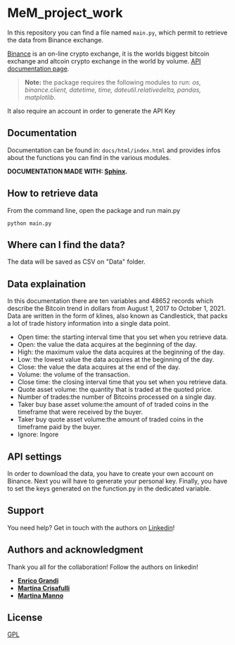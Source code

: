 # MeM_project_work

In this repository you can find a file named ```main.py```, which permit to retrieve the data from Binance exchange.

[Binance](https://binance.com//) is an on-line crypto exchange,  it is the worlds biggest bitcoin exchange and altcoin crypto exchange in the world by volume. 
[API documentation page](https://binance-docs.github.io/apidocs/spot/en/#introduction).

> **Note:** the package requires the following modules to run:
*os, binance.client, datetime, time, dateutil.relativedelta, pandas, matplotlib*.

It also require an account in order to generate the API Key



## Documentation 
Documentation can be found in: ```docs/html/index.html``` and provides infos about the functions you can find in the various modules.
 

**DOCUMENTATION MADE WITH: [Sphinx](http://www.sphinx-doc.org/en/master/).**


## How to retrieve data

From the command line, open the package and run main.py
```
python main.py 

```

## Where can I find the data?
The data will be saved as CSV on "Data" folder. 

## Data explaination

In this documentation there are ten variables and 48652 records which describe the Bitcoin trend in dollars from August 1, 2017 to October 1, 2021. Data are written in the form of klines, also known as Candlestick, that packs a lot of trade history information into a single data point.

- Open time:	the starting interval time that you set when you retrieve data.
- Open: the value the data acquires at the beginning of the day. 
- High:	the maximum value the data acquires at the beginning of the day.
- Low: the lowest value the data acquires at the beginning of the day.
- Close:  the value the data acquires at the end of the day.
- Volume: the volume of the transaction.
- Close time:	the closing interval time that you set when you retrieve data.
- Quote asset volume: the quantity that is traded at the quoted price.
- Number of trades:the number of Bitcoins processed on a single day.
- Taker buy base asset volume:the amount of of traded coins in the timeframe that were received by the buyer.
- Taker buy quote asset volume:the amount of traded coins in the timeframe paid by the buyer.
- Ignore: Ingore



## API settings

In order to download the data, you have to create your own account on Binance. Next you will have to generate
your personal key. Finally, you have to set the keys generated on the function.py in the dedicated variable.

## Support
You need help? Get in touch with the authors on [Linkedin](https://www.linkedin.com/)!

## Authors and acknowledgment
Thank you all for the collaboration! Follow the authors on linkedin!

- [**Enrico Grandi**](https://www.linkedin.com/in/enrico-grandi/)
- [**Martina Crisafulli**](https://www.linkedin.com/in/martina-crisafulli-58a006209/)
- [**Martina Manno**](https://www.linkedin.com/in/martina-manno-41a6a41a2/)



## License
[GPL](https://www.gnu.org/licenses/gpl-3.0.html)
